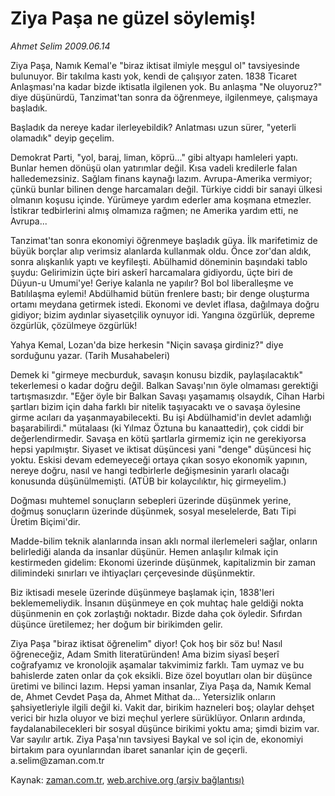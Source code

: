 # Ziya Paşa ne güzel söylemiş!

*Ahmet Selim 2009.06.14*

<tr><td class="metin" colspan="2" style="padding-top: 20px; padding-left: 5px; padding-right: 10px;">Ziya Paşa, Namık Kemal'e "biraz iktisat ilmiyle meşgul ol" tavsiyesinde bulunuyor. Bir takılma kastı yok, kendi de çalışıyor zaten. 1838 Ticaret Anlaşması'na kadar bizde iktisatla ilgilenen yok. Bu anlaşma "Ne oluyoruz?" diye düşünürdü, Tanzimat'tan sonra da öğrenmeye, ilgilenmeye, çalışmaya başladık.</td></tr><tr><td class="metin" colspan="2" style="padding-top: 20px; padding-left: 5px; padding-right: 10px;"><p> Başladık da nereye kadar ilerleyebildik? Anlatması uzun sürer, "yeterli olamadık" deyip geçelim.
<p>Demokrat Parti, "yol, baraj, liman, köprü..." gibi altyapı hamleleri yaptı. Bunlar hemen dönüşü olan yatırımlar değil. Kısa vadeli kredilerle falan halledemezsiniz. Sağlam finans kaynağı lazım. Avrupa-Amerika vermiyor; çünkü bunlar bilinen denge harcamaları değil. Türkiye ciddi bir sanayi ülkesi olmanın koşusu içinde. Yürümeye yardım ederler ama koşmana etmezler. İstikrar tedbirlerini almış olmamıza rağmen; ne Amerika yardım etti, ne Avrupa...
<p>Tanzimat'tan sonra ekonomiyi öğrenmeye başladık güya. İlk marifetimiz de büyük borçlar alıp verimsiz alanlarda kullanmak oldu. Önce zor'dan aldık, sonra alışkanlık yaptı ve keyfileşti. Abülhamid döneminin başındaki tablo şuydu: Gelirimizin üçte biri askerî harcamalara gidiyordu, üçte biri de Düyun-u Umumi'ye! Geriye kalanla ne yapılır? Bol bol liberalleşme ve Batılılaşma eylemi! Abdülhamid bütün frenlere bastı; bir denge oluşturma ortamı meydana getirmek istedi. Ekonomi ve devlet iflasa, dağılmaya doğru gidiyor; bizim aydınlar siyasetçilik oynuyor idi. Yangına özgürlük, depreme özgürlük, çözülmeye özgürlük!
<p>Yahya Kemal, Lozan'da bize herkesin "Niçin savaşa girdiniz?" diye sorduğunu yazar. (Tarih Musahabeleri)
<p>Demek ki "girmeye mecburduk, savaşın konusu bizdik, paylaşılacaktık" tekerlemesi o kadar doğru değil. Balkan Savaşı'nın öyle olmaması gerektiği tartışmasızdır. "Eğer öyle bir Balkan Savaşı yaşamamış olsaydık, Cihan Harbi şartları bizim için daha farklı bir nitelik taşıyacaktı ve o savaşa öylesine girme acıları da yaşanmayabilecekti. Bu işi Abdülhamid'in devlet adamlığı başarabilirdi." mütalaası (ki Yılmaz Öztuna bu kanaattedir), çok ciddi bir değerlendirmedir. Savaşa en kötü şartlarla girmemiz için ne gerekiyorsa hepsi yapılmıştır. Siyaset ve iktisat düşüncesi yani "denge" düşüncesi hiç yoktu. Eskisi devam edemeyeceği ortaya çıkan sosyo ekonomik yapının, nereye doğru, nasıl ve hangi tedbirlerle değişmesinin yararlı olacağı konusunda düşünülmemişti. (ATÜB bir kolaycılıktır, hiç girmeyelim.)
<p>Doğması muhtemel sonuçların sebepleri üzerinde düşünmek yerine, doğmuş sonuçların üzerinde düşünmek, sosyal meselelerde, Batı Tipi Üretim Biçimi'dir.
<p>Madde-bilim teknik alanlarında insan aklı normal ilerlemeleri sağlar, onların belirlediği alanda da insanlar düşünür. Hemen anlaşılır kılmak için kestirmeden gidelim: Ekonomi üzerinde düşünmek, kapitalizmin bir zaman dilimindeki sınırları ve ihtiyaçları çerçevesinde düşünmektir.
<p>Biz iktisadi mesele üzerinde düşünmeye başlamak için, 1838'leri beklememeliydik. İnsanın düşünmeye en çok muhtaç hale geldiği nokta düşünmenin en çok zorlaştığı noktadır. Bizde daha çok öyledir. Sıfırdan düşünce üretilemez; her doğum bir birikimden gelir.
<p> Ziya Paşa "biraz iktisat öğrenelim" diyor! Çok hoş bir söz bu! Nasıl öğreneceğiz, Adam Smith literatüründen! Ama bizim siyasî beşerî coğrafyamız ve kronolojik aşamalar takvimimiz farklı. Tam uymaz ve bu bahislerde zaten onlar da çok eksikli. Bize özel boyutları olan bir düşünce üretimi ve bilinci lazım. Hepsi yaman insanlar, Ziya Paşa da, Namık Kemal de, Ahmet Cevdet Paşa da, Ahmet Mithat da... Yetersizlik onların şahsiyetleriyle ilgili değil ki. Vakit dar, birikim hazneleri boş; olaylar dehşet verici bir hızla oluyor ve bizi meçhul yerlere sürüklüyor. Onların ardında, faydalanabilecekleri bir sosyal düşünce birikimi yoktu ama; şimdi bizim var. Var sayılır artık. Ziya Paşa'nın tavsiyesi Baykal ve sol için de, ekonomiyi birtakım para oyunlarından ibaret sananlar için de geçerli. a.selim@zaman.com.tr<br/></p></p></p></p></p></p></p></p></p></td></tr>

Kaynak: [zaman.com.tr](http://zaman.com.tr/yazar.do?yazino=858730), [web.archive.org (arşiv bağlantısı)](http://web.archive.org/web/20090622130352/http://www.zaman.com.tr:80/yazar.do?yazino=858730)
